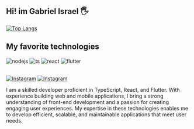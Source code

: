 ## Hi! im Gabriel Israel 🖐️


[![Top Langs](https://github-readme-stats.vercel.app/api/top-langs/?username=gabrielisraell&hide_progress=false&theme=dracula)](https://github.com/gabrielisraell/github-readme-stats)


## My favorite technologies

<div style="display: inline_block">
 <img align="center" alt="nodejs" src="https://img.shields.io/badge/Node.js-43853D?style=for-the-badge&logo=node.js&logoColor=white" />
  <img align="center" alt="ts" src="https://img.shields.io/badge/TypeScript-007ACC?style=for-the-badge&logo=typescript&logoColor=white" />
  <img align="center" alt="react" src="https://img.shields.io/badge/React-20232A?style=for-the-badge&logo=react&logoColor=61DAFB" />
  <img align="center" alt="flutter" src="https://img.shields.io/badge/Flutter-02569B?style=for-the-badge&logo=flutter&logoColor=white" />
</div><br/>

[![Instagram](https://img.shields.io/badge/Instagram-E4405F?style=for-the-badge&logo=instagram&logoColor=white)](https://instagram.com/callmebewhy) 
[![Instagram](https://img.shields.io/badge/LinkedIn-0077B5?style=for-the-badge&logo=linkedin&logoColor=white)](https://www.linkedin.com/in/gabriellisrael)


I am a skilled developer proficient in TypeScript, React, and Flutter. With experience building web and mobile applications, I bring a strong understanding of front-end development and a passion for creating engaging user experiences. My expertise in these technologies enables me to develop efficient, scalable, and maintainable applications that meet user needs.
